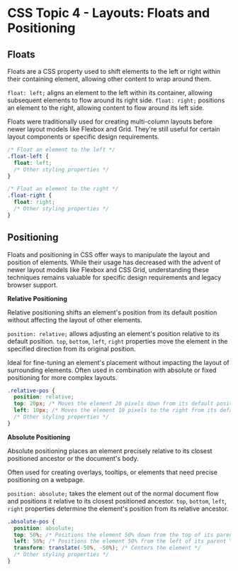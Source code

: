 # CSS Topic 4 - Layouts: Floats and Positioning

## Floats

Floats are a CSS property used to shift elements to the left or right within their containing element, allowing other content to wrap around them.

`float: left;` aligns an element to the left within its container, allowing subsequent elements to flow around its right side.
`float: right;` positions an element to the right, allowing content to flow around its left side.

Floats were traditionally used for creating multi-column layouts before newer layout models like Flexbox and Grid. They're still useful for certain layout components or specific design requirements.

```css
/* Float an element to the left */
.float-left {
  float: left;
  /* Other styling properties */
}

/* Float an element to the right */
.float-right {
  float: right;
  /* Other styling properties */
}
```

## Positioning

Floats and positioning in CSS offer ways to manipulate the layout and position of elements. While their usage has decreased with the advent of newer layout models like Flexbox and CSS Grid, understanding these techniques remains valuable for specific design requirements and legacy browser support.

**Relative Positioning**

Relative positioning shifts an element's position from its default position without affecting the layout of other elements.

`position: relative;` allows adjusting an element's position relative to its default position.
`top`, `bottom`, `left`, `right` properties move the element in the specified direction from its original position.

Ideal for fine-tuning an element's placement without impacting the layout of surrounding elements. Often used in combination with absolute or fixed positioning for more complex layouts.

```css
.relative-pos {
  position: relative;
  top: 20px; /* Moves the element 20 pixels down from its default position */
  left: 10px; /* Moves the element 10 pixels to the right from its default position */
  /* Other styling properties */
}
```

**Absolute Positioning**

Absolute positioning places an element precisely relative to its closest positioned ancestor or the document's body.

Often used for creating overlays, tooltips, or elements that need precise positioning on a webpage.

`position: absolute;` takes the element out of the normal document flow and positions it relative to its closest positioned ancestor.
`top`, `bottom`, `left`, `right` properties determine the element's position from its relative ancestor.

```css
.absolute-pos {
  position: absolute;
  top: 50%; /* Positions the element 50% down from the top of its parent */
  left: 50%; /* Positions the element 50% from the left of its parent */
  transform: translate(-50%, -50%); /* Centers the element */
  /* Other styling properties */
}
```

